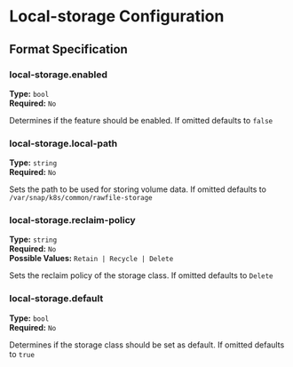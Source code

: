 # Local-storage Configuration

## Format Specification

### local-storage.enabled
**Type:** `bool`<br>
**Required:** `No` <br>

Determines if the feature should be enabled. If omitted defaults to `false`

### local-storage.local-path
**Type:** `string`<br>
**Required:** `No` <br>

Sets the path to be used for storing volume data. If omitted defaults to `/var/snap/k8s/common/rawfile-storage`

### local-storage.reclaim-policy
**Type:** `string`<br>
**Required:** `No` <br>
**Possible Values:** `Retain | Recycle | Delete`

Sets the reclaim policy of the storage class. If omitted defaults to `Delete`

### local-storage.default
**Type:** `bool`<br>
**Required:** `No` <br>

Determines if the storage class should be set as default. If omitted defaults to `true`
